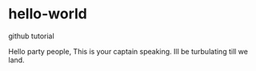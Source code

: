 # hello-world
github tutorial

Hello party people, 
This is your captain speaking. 
Ill be turbulating till we land.
